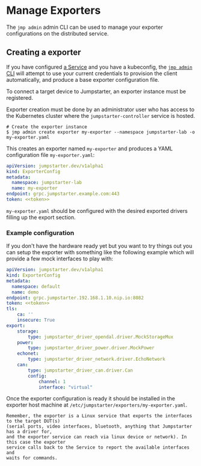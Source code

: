 # Manage Exporters

The `jmp admin` admin CLI can be used to manage your exporter configurations on
the distributed service.

## Creating a exporter

If you have configured [a Service](../introduction/service.md) and
you have a kubeconfig, the [`jmp admin`
CLI](./reference/jmp-admin.md#jmp-admin-cli-reference) will attempt to use your
current credentials to provision the client automatically, and produce a base
exporter configuration file.

To connect a target device to Jumpstarter, an exporter instance must be
registered.

Exporter creation must be done by an administrator user who has access to the
Kubernetes cluster where the `jumpstarter-controller` service is hosted.

```shell
# Create the exporter instance
$ jmp admin create exporter my-exporter --namespace jumpstarter-lab -o my-exporter.yaml
```

This creates an exporter named `my-exporter` and produces a YAML configuration
file `my-exporter.yaml`:
```yaml
apiVersion: jumpstarter.dev/v1alpha1
kind: ExporterConfig
metadata:
  namespace: jumpstarter-lab
  name: my-exporter
endpoint: grpc.jumpstarter.example.com:443
token: <<token>>

```

`my-exporter.yaml` should be configured with the desired exported drivers
filling up the export section.

### Example configuration

If you don't have the hardware ready yet but you want to try things out you can
setup the exporter with something like the following example which will provide
a few mock interfaces to play with:

```yaml
apiVersion: jumpstarter.dev/v1alpha1
kind: ExporterConfig
metadata:
  namespace: default
  name: demo
endpoint: grpc.jumpstarter.192.168.1.10.nip.io:8082
token: <<token>>
tls:
    ca: ''
    insecure: True
export:
    storage:
        type: jumpstarter_driver_opendal.driver.MockStorageMux
    power:
        type: jumpstarter_driver_power.driver.MockPower
    echonet:
        type: jumpstarter_driver_network.driver.EchoNetwork
    can:
        type: jumpstarter_driver_can.driver.Can
        config:
            channel: 1
            interface: "virtual"
```

Once the exporter configuration is ready it should be installed in the exporter
host machine at `/etc/jumpstarter/exporters/my-exporter.yaml`.

```{note}
Remember, the exporter is a Linux service that exports the interfaces to the target DUT(s)
(serial ports, video interfaces, bluetooth, anything that Jumpstarter has a driver for,
and the exporter service can reach via linux device or network). In this case the exporter
service calls back to the Service to report the available interfaces and
waits for commands.
```